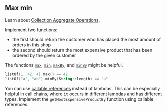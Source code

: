 ## Max min

Learn about [Collection Aggregate Operations](https://kotlinlang.org/docs/reference/collection-aggregate.html).

Implement two functions:
- the first should return the customer who has placed the most amount of orders in this shop 
- the second should return the most expensive product that has been ordered by the given customer

The functions
[`max`](https://kotlinlang.org/api/latest/jvm/stdlib/kotlin.collections/max.html),
[`min`](https://kotlinlang.org/api/latest/jvm/stdlib/kotlin.collections/min.html),
[`maxBy`](https://kotlinlang.org/api/latest/jvm/stdlib/kotlin.collections/max-by.html), and
[`minBy`](https://kotlinlang.org/api/latest/jvm/stdlib/kotlin.collections/min-by.html)
might be helpful.

```kotlin
listOf(1, 42, 4).max() == 42
listOf("a", "ab").minBy(String::length) == "a"
```

You can use [callable references](https://kotlinlang.org/docs/reference/lambdas.html#instantiating-a-function-type)
instead of lambdas. This can be especially helpful in call chains, where
`it` occurs in different lambdas and has different types.
Implement the `getMostExpensiveProductBy` function using callable references.  
